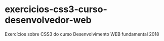 # exercicios-css3-curso-desenvolvedor-web
Exercícios sobre CSS3 do curso Desenvolvimento WEB fundamental 2018 
